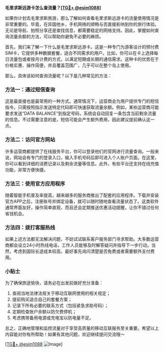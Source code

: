**毛里求斯远游卡怎么查流量？[[TG💪+ @esim1088](https://t.me/s/esim1088)]**

如果你计划去毛里求斯旅游，那么了解如何查看毛里求斯远游卡的流量使用情况是非常重要的。毕竟，在异国他乡，手机网络的顺畅与否直接影响到你的旅行体验。无论是导航、拍照分享还是查找信息，都需要稳定的网络支持。因此，掌握如何查询流量余额的方法，可以帮助你避免不必要的麻烦。

首先，我们来了解一下什么是毛里求斯远游卡。这是一种专门为游客设计的预付费SIM卡，它提供多种数据套餐，适合不同需求的用户。比如，你可以在卡上选择每日流量包或者按月计费的方式，以满足短期或长期的通信需求。这种卡的优势在于价格实惠、操作简便，并且覆盖范围广，几乎可以在整个岛上使用。

那么，具体该如何查询流量呢？以下是几种常见的方法：

### 方法一：通过短信查询

这是最直接也是最常用的一种方式。通常情况下，运营商会为用户提供专门的短信指令，只需按照指示发送特定代码即可快速获取流量余额。例如，某些运营商可能要求发送“DATA BALANCE”到指定号码，系统会自动回复一条包含当前剩余流量的信息。不过需要注意的是，短信可能会产生额外费用，因此建议提前确认这一点。

### 方法二：访问官方网站

许多运营商都提供了在线服务平台，你可以登录他们的官网进行流量查询。一般来说，网站会有专门的登录入口，输入手机号码后即可进入个人账户页面。在这里，你可以看到详细的消费记录以及剩余流量等信息。此外，有些平台还支持在线充值功能，非常方便快捷。

### 方法三：使用官方应用程序

随着智能手机普及率提高，越来越多的服务商推出了配套的应用程序。下载并安装官方APP之后，注册账号并绑定设备，就可以随时随地查看流量状态了。这类软件通常界面友好，操作简单直观，而且还会定期推送优惠活动提醒，让你不错过任何省钱机会。

### 方法四：拨打客服热线

如果上述方法都无法解决问题，不妨试试联系客户服务部门寻求帮助。大多数运营商都会设立24小时热线电话，工作人员能够及时解答疑问并指导下一步行动。当然，考虑到国际长途成本较高，最好事先询问清楚是否免费或者需要额外支付费用。

### 小贴士

为了确保旅途愉快，请务必在出发前做好充分准备：
1. 查阅当地法律法规关于移动互联网使用的相关规定；
2. 提前购买适合自己的套餐方案；
3. 记录下所有必要的联系方式（包括紧急求助号码）；
4. 定期检查账户余额以防欠费停机；
5. 考虑携带备用电源或充电宝以防电量不足。

总之，正确地管理和监控流量对于享受高质量的移动互联服务至关重要。希望以上内容能对你有所帮助！如果有其他问题，欢迎继续提问交流哦～ 

[[TG💪+ @esim1088](https://t.me/s/esim1088) ![Image](https://i.postimg.cc/4NQfJmqS/Snipaste-2025-05-13-00-14-12.png)]